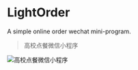 # LightOrder
A simple online order wechat mini-program.

> 高校点餐微信小程序

![高校点餐微信小程序](https://i.loli.net/2021/01/13/WPnAhOQL86D7dkY.png)
